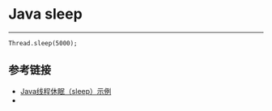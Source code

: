 # Java sleep
***
```
Thread.sleep(5000);
```

## 参考链接
- [Java线程休眠（sleep）示例](https://blog.csdn.net/snarlfuture/article/details/26956769)
- 